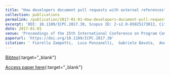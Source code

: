 ```yaml
---
title: "How developers document pull requests with external references"
collection: publications
permalink: /publication/2017-01-01-How-developers-document-pull-requests-with-external-references
excerpt: 'DOI: 10.1109/ICPC.2017.30, Scopus ID: 2-s2.0-85025173013, Cited by: 3'
date: 2017-01-01
venue: 'Proceedings of the 25th International Conference on Program Comprehension, ICPC 2017, Buenos Aires, Argentina, May 22-23, 2017'
paperurl: 'https://doi.org/10.1109/ICPC.2017.30'
citation: ' Fiorella Zampetti,  Luca Ponzanelli,  Gabriele Bavota,  Andrea Mocci,  Massimiliano Di Penta,  Michele Lanza, &quot;How developers document pull requests with external references.&quot; Proceedings of the 25th International Conference on Program Comprehension, ICPC 2017, Buenos Aires, Argentina, May 22-23, 2017, 2017.'
---
```

[Bibtex](https://dblp.org/rec/bib/conf/iwpc/ZampettiPBMPL17){:target="_blank"}

[Access paper here](https://doi.org/10.1109/ICPC.2017.30){:target="_blank"}

